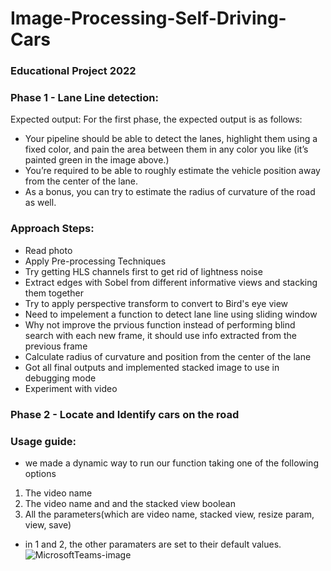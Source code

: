 # Image-Processing-Self-Driving-Cars
### Educational Project 2022

### Phase 1 - Lane Line detection:
Expected output:
For the first phase, the expected output is as follows:
- Your pipeline should be able to detect the lanes, highlight them using a fixed color, and pain the area between them in any color you like (it’s painted green in the image above.)
- You’re required to be able to roughly estimate the vehicle position away from the center of the lane.
- As a bonus, you can try to estimate the radius of curvature of the road as well.


### Approach Steps:
- Read photo
- Apply Pre-processing Techniques
- Try getting HLS channels first to get rid of lightness noise
- Extract edges with Sobel from different informative views and stacking them together
- Try to apply perspective transform to convert to Bird's eye view
- Need to impelement a function to detect lane line using sliding window
- Why not improve the prvious function instead of performing blind search with each new frame, it should use info extracted from the previous frame
- Calculate radius of curvature and position from the center of the lane
- Got all final outputs and implemented stacked image to use in debugging mode
- Experiment with video


### Phase 2 - Locate and Identify cars on the road


### Usage guide:
- we made a dynamic way to run our function taking one of the following options

1) The video name 
2) The video name and and the stacked view boolean
3) All the parameters(which are video name, stacked view, resize param, view, save)

- in 1 and 2, the other paramaters are set to their default values.
![MicrosoftTeams-image](https://user-images.githubusercontent.com/84995958/165550928-236881f3-3fbd-4989-b9cc-e4ee62ac2dca.png)
